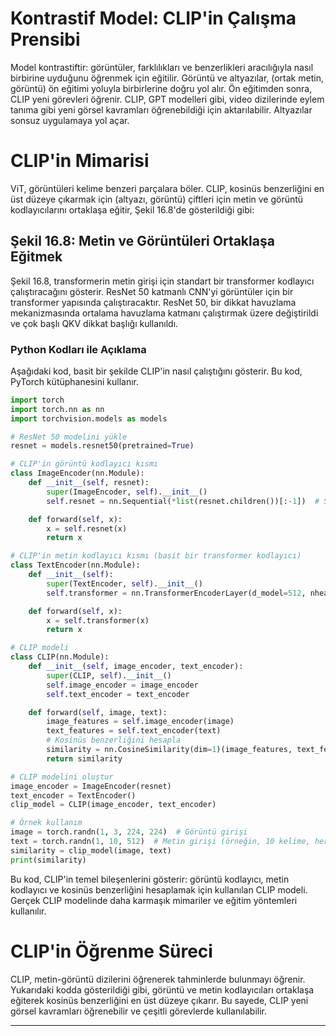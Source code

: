 # Kontrastif Model: CLIP'in Çalışma Prensibi

Model kontrastiftir: görüntüler, farklılıkları ve benzerlikleri aracılığıyla nasıl birbirine uyduğunu öğrenmek için eğitilir. Görüntü ve altyazılar, (ortak metin, görüntü) ön eğitimi yoluyla birbirlerine doğru yol alır. Ön eğitimden sonra, CLIP yeni görevleri öğrenir. CLIP, GPT modelleri gibi, video dizilerinde eylem tanıma gibi yeni görsel kavramları öğrenebildiği için aktarılabilir. Altyazılar sonsuz uygulamaya yol açar.

# CLIP'in Mimarisi

ViT, görüntüleri kelime benzeri parçalara böler. CLIP, kosinüs benzerliğini en üst düzeye çıkarmak için (altyazı, görüntü) çiftleri için metin ve görüntü kodlayıcılarını ortaklaşa eğitir, Şekil 16.8'de gösterildiği gibi:

## Şekil 16.8: Metin ve Görüntüleri Ortaklaşa Eğitmek

Şekil 16.8, transformerin metin girişi için standart bir transformer kodlayıcı çalıştıracağını gösterir. ResNet 50 katmanlı CNN'yi görüntüler için bir transformer yapısında çalıştıracaktır. ResNet 50, bir dikkat havuzlama mekanizmasında ortalama havuzlama katmanı çalıştırmak üzere değiştirildi ve çok başlı QKV dikkat başlığı kullanıldı.

### Python Kodları ile Açıklama

Aşağıdaki kod, basit bir şekilde CLIP'in nasıl çalıştığını gösterir. Bu kod, PyTorch kütüphanesini kullanır.

```python
import torch
import torch.nn as nn
import torchvision.models as models

# ResNet 50 modelini yükle
resnet = models.resnet50(pretrained=True)

# CLIP'in görüntü kodlayıcı kısmı
class ImageEncoder(nn.Module):
    def __init__(self, resnet):
        super(ImageEncoder, self).__init__()
        self.resnet = nn.Sequential(*list(resnet.children())[:-1])  # Son katmanı kaldır

    def forward(self, x):
        x = self.resnet(x)
        return x

# CLIP'in metin kodlayıcı kısmı (basit bir transformer kodlayıcı)
class TextEncoder(nn.Module):
    def __init__(self):
        super(TextEncoder, self).__init__()
        self.transformer = nn.TransformerEncoderLayer(d_model=512, nhead=8)

    def forward(self, x):
        x = self.transformer(x)
        return x

# CLIP modeli
class CLIP(nn.Module):
    def __init__(self, image_encoder, text_encoder):
        super(CLIP, self).__init__()
        self.image_encoder = image_encoder
        self.text_encoder = text_encoder

    def forward(self, image, text):
        image_features = self.image_encoder(image)
        text_features = self.text_encoder(text)
        # Kosinüs benzerliğini hesapla
        similarity = nn.CosineSimilarity(dim=1)(image_features, text_features)
        return similarity

# CLIP modelini oluştur
image_encoder = ImageEncoder(resnet)
text_encoder = TextEncoder()
clip_model = CLIP(image_encoder, text_encoder)

# Örnek kullanım
image = torch.randn(1, 3, 224, 224)  # Görüntü girişi
text = torch.randn(1, 10, 512)  # Metin girişi (örneğin, 10 kelime, her biri 512 boyutlu)
similarity = clip_model(image, text)
print(similarity)
```

Bu kod, CLIP'in temel bileşenlerini gösterir: görüntü kodlayıcı, metin kodlayıcı ve kosinüs benzerliğini hesaplamak için kullanılan CLIP modeli. Gerçek CLIP modelinde daha karmaşık mimariler ve eğitim yöntemleri kullanılır.

# CLIP'in Öğrenme Süreci

CLIP, metin-görüntü dizilerini öğrenerek tahminlerde bulunmayı öğrenir. Yukarıdaki kodda gösterildiği gibi, görüntü ve metin kodlayıcıları ortaklaşa eğiterek kosinüs benzerliğini en üst düzeye çıkarır. Bu sayede, CLIP yeni görsel kavramları öğrenebilir ve çeşitli görevlerde kullanılabilir.

---

